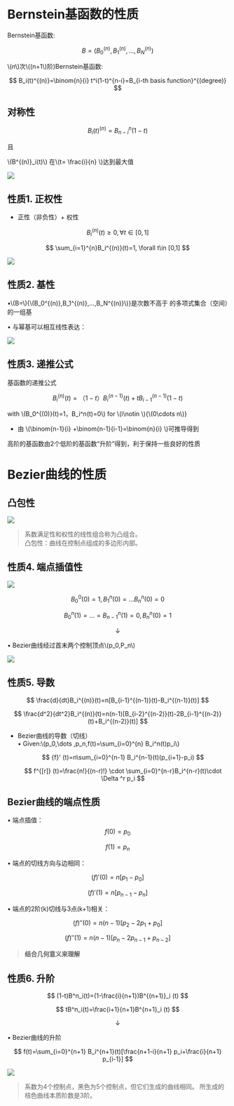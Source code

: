# Bernstein基函数的性质    

Bernstein基函数:  

$$
B=(B_0^{(n)},B_1^{(n)},...,B_N^{(n)})
$$

\\(𝑛\\)次\\((n+1\\)阶)Bernstein基函数:

$$
B_i(t)^{(n)}=\binom{n}{i} t^i(1-t)^{n-i}=B_{i-th basis function}^{(degree)}
$$

## 对称性

$$
B_i(t)^{(n)}=B_{n-i}^{n}(1-t)
$$

且

\\(B^{(n)}_i(t)\\)   在\\(t= \frac{i}{n} \\)达到最大值   

![](../assets/B曲-13.png) 


## 性质1. 正权性    

* 正性（非负性）+ 权性    

$$
B_i^{(n)}(t)\ge 0,\forall t\in [0,1]
$$

$$
\sum_{i=1}^{n}B_i^{(n)}(t)=1, \forall t\in [0,1]
$$

![](../assets/B曲-14.png)   

## 性质2.  基性   

•\\(B=\\){\\(B_0^{(n)},B_1^{(n)},...,B_N^{(n)}\\)}是次数不高于 的多项式集合（空间）的一组基

• 与幂基可以相互线性表达：

![](../assets/B曲-35.png) 

## 性质3. 递推公式    

基函数的递推公式   

$$
B_i^{(n)}(t)=（1-t）B_i^{(n-1)}(t)+tB_{i-1}^{(n-1)}(1-t)
$$

with \\(B_0^{(0)}(t)=1，B_i^n(t)=0\\) for \\(i\notin \\){\\(0\cdots n\\)}    

- 由 \\(\binom{n-1}{i} +\binom{n-1}{i-1}=\binom{n}{i}  \\)可推导得到     

高阶的基函数由2个低阶的基函数“升阶”得到，利于保持一些良好的性质    


# Bezier曲线的性质

## 凸包性

![](../assets/B曲-15.png)   

> 系数满足性和权性的线性组合称为凸组合。     
凸包性：曲线在控制点组成的多边形内部。    

## 性质4. 端点插值性    

![](../assets/B曲-16.png) 
    
$$
B_0^0(0)=1,B_1^n(0)= \dots B_n^n(0)=0
$$

$$
B_0^n(1)= \dots =B_{n-1}^n(1)=0,B_n^n(0)=1
$$

$$
\downarrow 
$$

• Bezier曲线经过首末两个控制顶点\\(p_0,P_n\\)    

![](../assets/B曲-17.png) 


## 性质5. 导数    

$$
\frac{d}{dt}B_i^{(n)}(t)=n[B_{i-1}^{(n-1)}(t)-B_i^{(n-1)}(t)] 
$$

$$
\frac{d^2}{dt^2}B_i^{(n)}(t)=n(n-1)[B_{i-2}^{(n-2)}(t)-2B_{i-1}^{(n-2)}(t)+B_i^{(n-2)}(t)] 
$$


 *  Bezier曲线的导数（切线）  
      • Given:\\(p_0,\dots ,p_n,f(t)=\sum_{i=0}^{n} B_i^n(t)p_i\\)  

      $$
        {f}' (t)=n\sum_{i=0}^{n-1} B_i^{n-1}(t)(p_{i+1}-p_i)
      $$

      $$
        f^{[r]} (t)=\frac{n!}{(n-r)!} \cdot  \sum_{i=0}^{n-r}B_i^{n-r}(t)\cdot \Delta ^r p_i
      $$


## Bezier曲线的端点性质   

• 端点插值：   
$$
f(0)=p_0
$$

$$
f(1)=p_n
$$

• 端点的切线方向与边相同：   

$$
(f)'(0)=n[p_1-p_0]
$$

$$
(f)'(1)=n[p_{n-1}-p_n]
$$

• 端点的2阶(k)切线与3点(k+1)相关：   


$$
(f)''(0)=n(n-1)[p_2-2p_1+p_0]
$$

$$
(f)''(1)=n(n-1)[p_n-2p_{n-1}+p_{n-2}]
$$

> **结合几何意义来理解**    


## 性质6. 升阶   

$$
(1-t)B^n_i(t)=(1-\frac{i}{n+1})B^{(n+1)}_i (t)
$$

$$
tB^n_i(t)=\frac{i+1}{n+1}B^{n+1}_i (t)
$$

$$
\downarrow 
$$

• Bezier曲线的升阶 

$$
f(t)=\sum_{i=0}^{n+1} B_i^{n+1}(t)[\frac{n+1-i}{n+1} p_i+\frac{i}{n+1} p_{i-1}]
$$

![](../assets/B曲-18.png) 

> 系数为4个控制点，黑色为5个控制点，但它们生成的曲线相同。
所生成的桔色曲线本质阶数是3阶。
